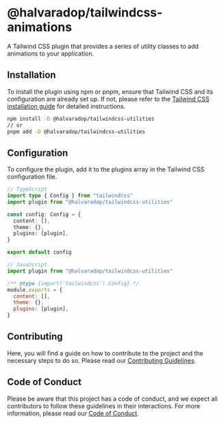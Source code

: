 # @halvaradop/tailwindcss-animations

A Tailwind CSS plugin that provides a series of utility classes to add animations to your application.

## Installation

To install the plugin using npm or pnpm, ensure that Tailwind CSS and its configuration are already set up. If not, please refer to the [Tailwind CSS installation guide](https://tailwindcss.com/docs/installation) for detailed instructions.

```bash
npm install -D @halvaradop/tailwindcss-utilities
// or
pnpm add -D @halvaradop/tailwindcss-utilities
```

## Configuration

To configure the plugin, add it to the plugins array in the Tailwind CSS configuration file.

```ts
// TypeScript
import type { Config } from "tailwindcss"
import plugin from "@halvaradop/tailwindcss-utilities"

const config: Config = {
  content: [],
  theme: {},
  plugins: [plugin],
}

export default config
```

```js
// JavaScript
import plugin from "@halvaradop/tailwindcss-utilities"

/** @type {import('tailwindcss').Config} */
module.exports = {
  content: [],
  theme: {},
  plugins: [plugin],
}
```

## Contributing

Here, you will find a guide on how to contribute to the project and the necessary steps to do so. Please read our [Contributing Guidelines](https://github.com/halvaradop/.github/blob/master/.github/CONTRIBUTING.md).

## Code of Conduct

Please be aware that this project has a code of conduct, and we expect all contributors to follow these guidelines in their interactions. For more information, please read our [Code of Conduct](https://github.com/halvaradop/.github/blob/master/.github/CODE_OF_CONDUCT.md).

